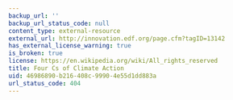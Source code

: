 ```yaml
---
backup_url: ''
backup_url_status_code: null
content_type: external-resource
external_url: http://innovation.edf.org/page.cfm?tagID=13142
has_external_license_warning: true
is_broken: true
license: https://en.wikipedia.org/wiki/All_rights_reserved
title: Four Cs of Climate Action
uid: 46986890-b216-408c-9990-4e55d1dd883a
url_status_code: 404
---
```


